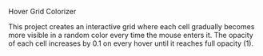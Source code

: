 Hover Grid Colorizer

This project creates an interactive grid where each cell gradually becomes more visible in a random color every time the mouse enters it.
The opacity of each cell increases by 0.1 on every hover until it reaches full opacity (1).
